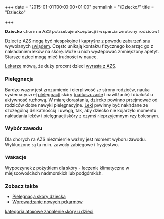 +++
date = "2015-01-01T00:00:00+01:00"
permalink = "/Dziecko/"
title = "Dziecko"

+++

**Dziecko** chore na AZS potrzebuje akceptacji i wsparcia ze strony rodziców!

Dzieci z AZS mogą być niespokojne i kapryśne z powodu [zaburzeń snu](/atopedia/Bezsenność "wikilink") wywołanych [świądem](/atopedia/Świąd "wikilink"). Często unikają kontaktu fizycznego kojarząc go z nakładaniem leków na skórę. Może u nich występować zmniejszony apetyt. Starsze dzieci mogą mieć trudności w nauce.

[Lekarze](/atopedia/Lekarze "wikilink") mówią, że duży procent dzieci [wyrasta z AZS](/atopedia/Wyrastanie_z_AZS "wikilink").

### Pielęgnacja

Bardzo ważne jest zrozumienie i cierpliwość ze strony rodziców, nauka systematycznej [pielęgnacji](/atopedia/Pielęgnacja "wikilink") skóry ([natłuszczanie](/atopedia/Natłuszczanie "wikilink") i nawilżanie) i dbałość o aktywność ruchową. W miarę dorastania, dziecko powinno przejmować od rodziców dobre nawyki pielęgnacyjne. [Leki](/atopedia/Leki "wikilink") powinny być nakładane ze szczególną delikatnością i uwagą, tak, aby dziecko nie kojarzyło momentu nakładania leków i pielęgnacji skóry z czymś nieprzyjemnym czy bolesnym.

### Wybór zawodu

Dla chorych na AZS niezmiernie ważny jest moment wyboru zawodu. Wykluczone są tu m.in. zawody zabiegowe i fryzjestwo.

### Wakacje

Wypoczynek z pożytkiem dla skóry - leczenie klimatyczne w miejscowościach nadmorskich lub podgórskich.

### Zobacz także

-   [Pielęgnacja skóry dziecka](http://media.netpr.pl/notatka_26286.html)
-   [Wprowadzanie nowych pokarmów](/atopedia/Wprowadzanie_nowych_pokarmów "wikilink")

[kategoria:atopowe zapalenie skóry u dzieci](/atopedia/kategoria:atopowe_zapalenie_skóry_u_dzieci "wikilink")